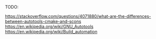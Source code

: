TODO:

https://stackoverflow.com/questions/4071880/what-are-the-differences-between-autotools-cmake-and-scons
https://en.wikipedia.org/wiki/GNU_Autotools
https://en.wikipedia.org/wiki/Build_automation
